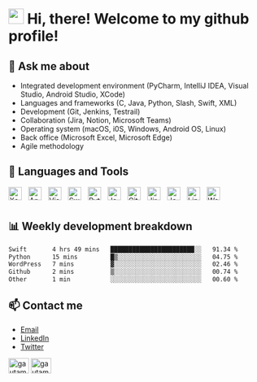 <h1><img src="https://emojis.slackmojis.com/emojis/images/1531849430/4246/blob-sunglasses.gif?1531849430" width="30"/> Hi, there! Welcome to my github profile!</h1>

## 💬 Ask me about
- Integrated development environment (PyCharm, IntelliJ IDEA, Visual Studio, Android Studio, XCode)
- Languages and frameworks (C, Java, Python, Slash, Swift, XML)
- Development (Git, Jenkins, Testrail)
- Collaboration (Jira, Notion, Microsoft Teams)
- Operating system (macOS, i0S, Windows, Android OS, Linux)
- Back office (Microsoft Excel, Microsoft Edge)
- Agile methodology

## 🔨 Languages and Tools
<img align="left" alt="Xcode" width="26px" src="https://cdn.jsdelivr.net/gh/devicons/devicon/icons/xcode/xcode-original.svg" style="padding-right:10px;" />
<img align="left" alt="Android Studio" width="26px" src="https://cdn.jsdelivr.net/gh/devicons/devicon/icons/androidstudio/androidstudio-original.svg" style="padding-right:10px;" />
<img align="left" alt="Visual Studio Code" width="26px" src="https://cdn.jsdelivr.net/gh/devicons/devicon/icons/vscode/vscode-original.svg" style="padding-right:10px;" />
<img align="left" alt="Swift" width="26px" src="https://cdn.jsdelivr.net/gh/devicons/devicon/icons/swift/swift-original.svg" style="padding-right:10px;" />
<img align="left" alt="Python" width="26px" src="https://cdn.jsdelivr.net/gh/devicons/devicon/icons/python/python-original.svg" style="padding-right:10px;" />
<img align="left" alt="Java" width="26px" src="https://cdn.jsdelivr.net/gh/devicons/devicon/icons/java/java-original.svg" style="padding-right:10px;" />
<img align="left" alt="Git" width="26px" src="https://cdn.jsdelivr.net/gh/devicons/devicon/icons/git/git-original.svg" style="padding-right:10px;" />
<img align="left" alt="Jira" width="26px" src="https://cdn.jsdelivr.net/gh/devicons/devicon/icons/jira/jira-original.svg" style="padding-right:10px;" />
<img align="left" alt="Jenkins" width="26px" src="https://cdn.jsdelivr.net/gh/devicons/devicon/icons/jenkins/jenkins-original.svg" style="padding-right:10px;" />
<img align="left" alt="Linux" width="26px" src="https://cdn.jsdelivr.net/gh/devicons/devicon/icons/linux/linux-original.svg" style="padding-right:10px;" />
<img align="left" alt="WordPress" width="26px" src="https://cdn.jsdelivr.net/gh/devicons/devicon/icons/wordpress/wordpress-original.svg" style="padding-right:10px;" />

<br />
<br />

## 📊 Weekly development breakdown

```txt
Swift       4 hrs 49 mins   ███████████████████████░░   91.34 %
Python      15 mins         █▒░░░░░░░░░░░░░░░░░░░░░░░   04.75 %
WordPress   7 mins          ▓░░░░░░░░░░░░░░░░░░░░░░░░   02.46 %
Github      2 mins          ▒░░░░░░░░░░░░░░░░░░░░░░░░   00.74 %
Other       1 min           ░░░░░░░░░░░░░░░░░░░░░░░░░   00.60 %
```

## 📫 Contact me 
- [Email](mailto:samarpitaroy01@gmail.com)
- [LinkedIn](https://www.linkedin.com/in/samarpita-roy/)
- [Twitter](https://twitter.com/tinnyRoyyy)

<p align="left">
<a href="https://twitter.com/tinnyRoyyy" target="blank"><img align="center" src="https://raw.githubusercontent.com/rahuldkjain/github-profile-readme-generator/master/src/images/icons/Social/twitter.svg" alt="gautamkrishnar" height="30" width="40" /></a>
<a href="https://www.linkedin.com/in/samarpita-roy/" target="blank"><img align="center" src="https://raw.githubusercontent.com/rahuldkjain/github-profile-readme-generator/master/src/images/icons/Social/linked-in-alt.svg" alt="gautamkrishnar" height="30" width="40" /></a>
